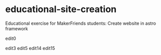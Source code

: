 # educational-site-creation
Educational exercise for MakerFriends students: Create website in astro framework

edit0


edit3
edit5
edit14
edit15

